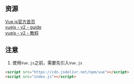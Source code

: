 

## 资源
[Vue.js官方首页][1]  
[vuejs - v2 - guide][2]  
[vuejs - v2 - 教程][3]  


## 注意
1. 使用`Vue.js`之前，需要先引入`Vue.js`  
```html
<script src="https://cdn.jsdelivr.net/npm/vue"></script>
<script src="index.js"></script>
```


[1]: https://vuejs.org/
[2]: https://vuejs.org/v2/guide/
[3]: https://cn.vuejs.org/v2/guide/